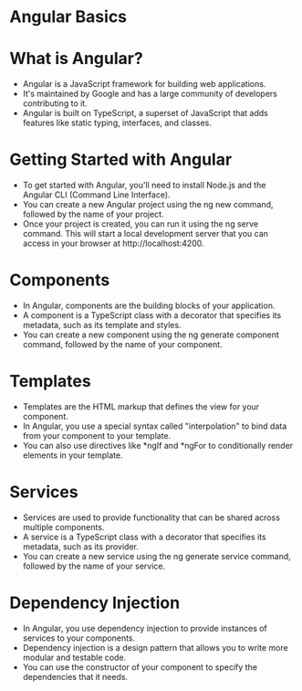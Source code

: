 # Angular Basics

# What is Angular?

 - Angular is a JavaScript framework for building web applications.
 - It's maintained by Google and has a large community of developers contributing to it.
 - Angular is built on TypeScript, a superset of JavaScript that adds features like static typing, interfaces, and classes.

# Getting Started with Angular

 - To get started with Angular, you'll need to install Node.js and the Angular CLI (Command Line Interface).
 - You can create a new Angular project using the ng new command, followed by the name of your project.
 - Once your project is created, you can run it using the ng serve command. This will start a local development server that you can access in your browser at http://localhost:4200.

# Components

 - In Angular, components are the building blocks of your application.
 - A component is a TypeScript class with a decorator that specifies its metadata, such as its template and styles.
 - You can create a new component using the ng generate component command, followed by the name of your component.

# Templates

 - Templates are the HTML markup that defines the view for your component.
 - In Angular, you use a special syntax called "interpolation" to bind data from your component to your template.
 - You can also use directives like *ngIf and *ngFor to conditionally render elements in your template.

# Services

 - Services are used to provide functionality that can be shared across multiple components.
 - A service is a TypeScript class with a decorator that specifies its metadata, such as its provider.
 - You can create a new service using the ng generate service command, followed by the name of your service.

# Dependency Injection
 - In Angular, you use dependency injection to provide instances of services to your components.
 - Dependency injection is a design pattern that allows you to write more modular and testable code.
 - You can use the constructor of your component to specify the dependencies that it needs.